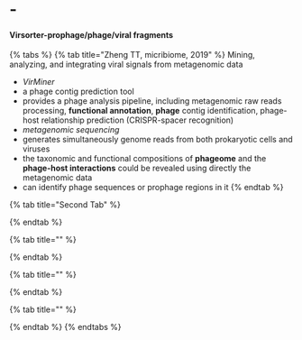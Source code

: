 # -

#### Virsorter-prophage/phage/viral fragments

{% tabs %}
{% tab title="Zheng TT, micribiome, 2019" %}
Mining, analyzing, and integrating viral signals from metagenomic data

* _VirMiner_
* a phage contig prediction tool
* provides a phage analysis pipeline, including metagenomic raw reads processing, **functional annotation**, **phage** contig identification, phage-host relationship prediction \(CRISPR-spacer recognition\)
* _metagenomic sequencing_
* generates simultaneously genome reads from both prokaryotic cells and viruses
* the taxonomic and functional compositions of **phageome** and the **phage-host interactions** could be revealed using directly the metagenomic data
* can identify phage sequences or prophage regions in it
{% endtab %}

{% tab title="Second Tab" %}

{% endtab %}

{% tab title="" %}

{% endtab %}

{% tab title="" %}

{% endtab %}

{% tab title="" %}

{% endtab %}
{% endtabs %}








